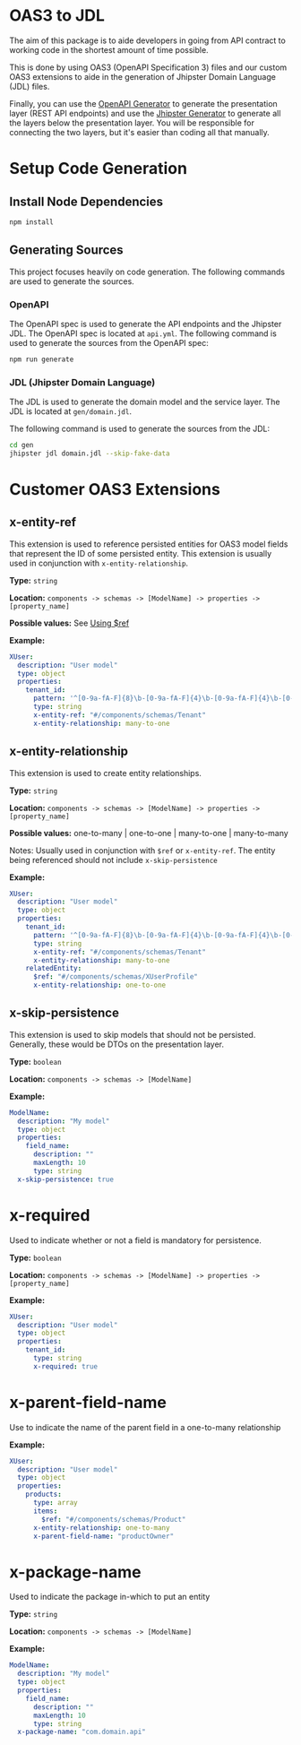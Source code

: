 # OAS3 to JDL

The aim of this package is to aide developers in going from API contract to working code in the shortest amount of time possible.

This is done by using OAS3 (OpenAPI Specification 3) files and our custom OAS3 extensions to aide in the generation of Jhipster Domain Language (JDL) files.

Finally, you can use the [OpenAPI Generator](https://github.com/OpenAPITools/openapi-generator) to generate the presentation layer (REST API endpoints) and use the [Jhipster Generator](https://github.com/jhipster/generator-jhipster) to generate all the layers below the presentation layer. You will be responsible for connecting the two layers, but it's easier than coding all that manually.

# Setup Code Generation

## Install Node Dependencies

```bash
npm install
```

## Generating Sources

This project focuses heavily on code generation. The following commands are used to generate the sources.

### OpenAPI

The OpenAPI spec is used to generate the API endpoints and the Jhipster JDL. The OpenAPI spec is located at `api.yml`.
The following command is used to generate the sources from the OpenAPI spec:

```bash
npm run generate
```

### JDL (Jhipster Domain Language)

The JDL is used to generate the domain model and the service layer. The JDL is located at `gen/domain.jdl`.

The following command is used to generate the sources from the JDL:

```bash
cd gen
jhipster jdl domain.jdl --skip-fake-data
```

# Customer OAS3 Extensions

## x-entity-ref

This extension is used to reference persisted entities for OAS3 model fields that represent the ID of some persisted entity. This extension is usually used in conjunction with `x-entity-relationship`.

**Type:** `string`

**Location:** `components -> schemas -> [ModelName] -> properties -> [property_name]`

**Possible values:** See [Using $ref](https://swagger.io/docs/specification/using-ref/)

**Example:**

```yaml
XUser:
  description: "User model"
  type: object
  properties:
    tenant_id:
      pattern: '^[0-9a-fA-F]{8}\b-[0-9a-fA-F]{4}\b-[0-9a-fA-F]{4}\b-[0-9a-fA-F]{4}\b-[0-9a-fA-F]{12}$'
      type: string
      x-entity-ref: "#/components/schemas/Tenant"
      x-entity-relationship: many-to-one
```

## x-entity-relationship

This extension is used to create entity relationships.

**Type:** `string`

**Location:** `components -> schemas -> [ModelName] -> properties -> [property_name]`

**Possible values:** one-to-many | one-to-one | many-to-one | many-to-many

Notes: Usually used in conjunction with `$ref` or `x-entity-ref`. The entity being referenced should not include `x-skip-persistence`

**Example:**

```yaml
XUser:
  description: "User model"
  type: object
  properties:
    tenant_id:
      pattern: '^[0-9a-fA-F]{8}\b-[0-9a-fA-F]{4}\b-[0-9a-fA-F]{4}\b-[0-9a-fA-F]{4}\b-[0-9a-fA-F]{12}$'
      type: string
      x-entity-ref: "#/components/schemas/Tenant"
      x-entity-relationship: many-to-one
    relatedEntity:
      $ref: "#/components/schemas/XUserProfile"
      x-entity-relationship: one-to-one
```

## x-skip-persistence

This extension is used to skip models that should not be persisted. Generally, these would be DTOs on the presentation layer.

**Type:** `boolean`

**Location:** `components -> schemas -> [ModelName]`

**Example:**

```yaml
ModelName:
  description: "My model"
  type: object
  properties:
    field_name:
      description: ""
      maxLength: 10
      type: string
  x-skip-persistence: true
```

# x-required

Used to indicate whether or not a field is mandatory for persistence.

**Type:** `boolean`

**Location:** `components -> schemas -> [ModelName] -> properties -> [property_name]`

**Example:**

```yaml
XUser:
  description: "User model"
  type: object
  properties:
    tenant_id:
      type: string
      x-required: true
```

# x-parent-field-name

Use to indicate the name of the parent field in a one-to-many relationship

**Example:**

```yaml
XUser:
  description: "User model"
  type: object
  properties:
    products:
      type: array
      items:
        $ref: "#/components/schemas/Product"
      x-entity-relationship: one-to-many
      x-parent-field-name: "productOwner"
```

# x-package-name

Used to indicate the package in-which to put an entity

**Type:** `string`

**Location:** `components -> schemas -> [ModelName]`

**Example:**

```yaml
ModelName:
  description: "My model"
  type: object
  properties:
    field_name:
      description: ""
      maxLength: 10
      type: string
  x-package-name: "com.domain.api"
```
